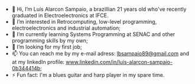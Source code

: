 - 👋 Hi, I’m Luís Alarcon Sampaio, a brazillian 21 years old who've recently graduated in Electroelectronics at IFCE.
- 👀 I’m interested in Retrocomputing, low-level programming, electroelectronics and industrial automation;
- 🌱 I’m currently learning Systems Programming at SENAC and other programming skills by my own;
- 💞️ I’m looking for my first job;
- 📫 You can reach me by my e-mail adress: lbsampaio89@gmail.com and at my linkedIn profile: www.linkedin.com/in/luís-alarcon-sampaio-0b344414b;
- ⚡ Fun fact: I'm a blues guitar and harp player in my spare time.

<!---
FoxMulder03/FoxMulder03 is a ✨ special ✨ repository because its `README.md` (this file) appears on your GitHub profile.
You can click the Preview link to take a look at your changes.
--->
